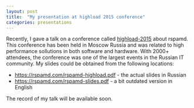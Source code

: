 ```yaml
---
layout: post
title:  "My presentation at highload 2015 conference"
categories: presentations
---
```


Recently, I gave a talk on a conference called [highload-2015](http://highload.ru) about rspamd. This conference
has been held in Moscow Russia and was related to high performance sollutions in both software and hardware. With
2000+ attendees, the conference was one of the largest events in the Russian IT community. My slides could be obtained from
the following locations:

* https://rspamd.com/rspamd-highload.pdf - the actual slides in Russian
* https://rspamd.com/rspamd-slides.pdf - a bit outdated version in English

The record of my talk will be available soon.
